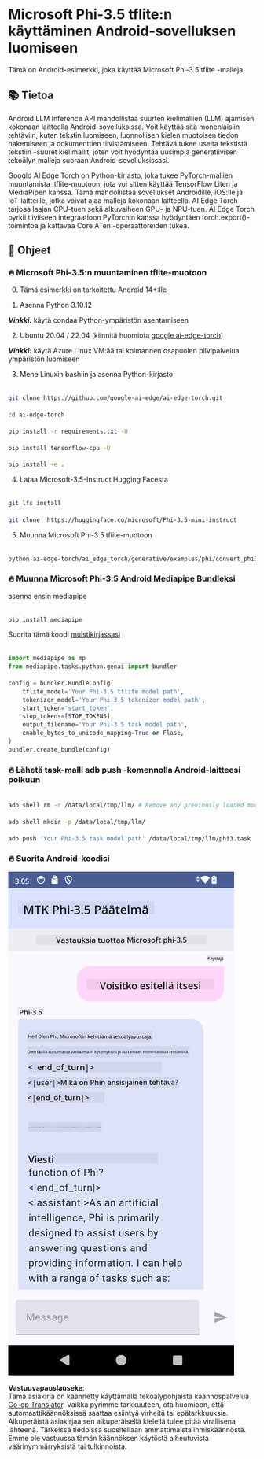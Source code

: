 <!--
CO_OP_TRANSLATOR_METADATA:
{
  "original_hash": "c4fe7f589d179be96a5577b0b8cba6aa",
  "translation_date": "2025-05-09T18:49:27+00:00",
  "source_file": "md/02.Application/01.TextAndChat/Phi3/UsingPhi35TFLiteCreateAndroidApp.md",
  "language_code": "fi"
}
-->
# **Microsoft Phi-3.5 tflite:n käyttäminen Android-sovelluksen luomiseen**

Tämä on Android-esimerkki, joka käyttää Microsoft Phi-3.5 tflite -malleja.

## **📚 Tietoa**

Android LLM Inference API mahdollistaa suurten kielimallien (LLM) ajamisen kokonaan laitteella Android-sovelluksissa. Voit käyttää sitä monenlaisiin tehtäviin, kuten tekstin luomiseen, luonnollisen kielen muotoisen tiedon hakemiseen ja dokumenttien tiivistämiseen. Tehtävä tukee useita tekstistä tekstiin -suuret kielimallit, joten voit hyödyntää uusimpia generatiivisen tekoälyn malleja suoraan Android-sovelluksissasi.

Googld AI Edge Torch on Python-kirjasto, joka tukee PyTorch-mallien muuntamista .tflite-muotoon, jota voi sitten käyttää TensorFlow Liten ja MediaPipen kanssa. Tämä mahdollistaa sovellukset Androidille, iOS:lle ja IoT-laitteille, jotka voivat ajaa malleja kokonaan laitteella. AI Edge Torch tarjoaa laajan CPU-tuen sekä alkuvaiheen GPU- ja NPU-tuen. AI Edge Torch pyrkii tiiviiseen integraatioon PyTorchin kanssa hyödyntäen torch.export()-toimintoa ja kattavaa Core ATen -operaattoreiden tukea.

## **🪬 Ohjeet**

### **🔥 Microsoft Phi-3.5:n muuntaminen tflite-muotoon**

0. Tämä esimerkki on tarkoitettu Android 14+:lle

1. Asenna Python 3.10.12

***Vinkki:*** käytä condaa Python-ympäristön asentamiseen

2. Ubuntu 20.04 / 22.04 (kiinnitä huomiota [google ai-edge-torch](https://github.com/google-ai-edge/ai-edge-torch))

***Vinkki:*** käytä Azure Linux VM:ää tai kolmannen osapuolen pilvipalvelua ympäristön luomiseen

3. Mene Linuxin bashiin ja asenna Python-kirjasto

```bash

git clone https://github.com/google-ai-edge/ai-edge-torch.git

cd ai-edge-torch

pip install -r requirements.txt -U 

pip install tensorflow-cpu -U

pip install -e .

```

4. Lataa Microsoft-3.5-Instruct Hugging Facesta

```bash

git lfs install

git clone  https://huggingface.co/microsoft/Phi-3.5-mini-instruct

```

5. Muunna Microsoft Phi-3.5 tflite-muotoon

```bash

python ai-edge-torch/ai_edge_torch/generative/examples/phi/convert_phi3_to_tflite.py --checkpoint_path  Your Microsoft Phi-3.5-mini-instruct path --tflite_path Your Microsoft Phi-3.5-mini-instruct tflite path  --prefill_seq_len 1024 --kv_cache_max_len 1280 --quantize True

```

### **🔥 Muunna Microsoft Phi-3.5 Android Mediapipe Bundleksi**

asenna ensin mediapipe

```bash

pip install mediapipe

```

Suorita tämä koodi [muistikirjassasi](../../../../../../code/09.UpdateSamples/Aug/Android/convert/convert_phi.ipynb)

```python

import mediapipe as mp
from mediapipe.tasks.python.genai import bundler

config = bundler.BundleConfig(
    tflite_model='Your Phi-3.5 tflite model path',
    tokenizer_model='Your Phi-3.5 tokenizer model path',
    start_token='start_token',
    stop_tokens=[STOP_TOKENS],
    output_filename='Your Phi-3.5 task model path',
    enable_bytes_to_unicode_mapping=True or Flase,
)
bundler.create_bundle(config)

```

### **🔥 Lähetä task-malli adb push -komennolla Android-laitteesi polkuun**

```bash

adb shell rm -r /data/local/tmp/llm/ # Remove any previously loaded models

adb shell mkdir -p /data/local/tmp/llm/

adb push 'Your Phi-3.5 task model path' /data/local/tmp/llm/phi3.task

```

### **🔥 Suorita Android-koodisi**

![demo](../../../../../../translated_images/demo.8981711efb5a9cee5dcd835f66b3b31b94b4f3e527300e15a98a0d48863b9fbd.fi.png)

**Vastuuvapauslauseke**:  
Tämä asiakirja on käännetty käyttämällä tekoälypohjaista käännöspalvelua [Co-op Translator](https://github.com/Azure/co-op-translator). Vaikka pyrimme tarkkuuteen, ota huomioon, että automaattikäännöksissä saattaa esiintyä virheitä tai epätarkkuuksia. Alkuperäistä asiakirjaa sen alkuperäisellä kielellä tulee pitää virallisena lähteenä. Tärkeissä tiedoissa suositellaan ammattimaista ihmiskäännöstä. Emme ole vastuussa tämän käännöksen käytöstä aiheutuvista väärinymmärryksistä tai tulkinnoista.